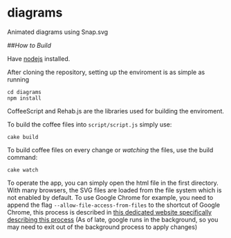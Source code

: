 diagrams
========

Animated diagrams using Snap.svg


##_How to Build_

Have [nodejs](http://nodejs.org) installed.

After cloning the repository, setting up the enviroment is as simple as running

```shell
cd diagrams
npm install
```

CoffeeScript and Rehab.js are the libraries used for building the enviroment.

To build the coffee files into `script/script.js` simply use:
```shell
cake build
```

To build coffee files on every change or _watching_ the files, use the build command:
```shell
cake watch
```


To operate the app, you can simply open the html file in the first directory.
With many browsers, the SVG files are loaded from the file system which is not enabled by default. To use Google Chrome for example, you need to append the flag `--allow-file-access-from-files` to the shortcut of Google Chrome, this process is described in [this dedicated website specifically describing this process](http://www.chrome-allow-file-access-from-file.com/)
(As of late, google runs in the background, so you may need to exit out of the background process to apply changes)
